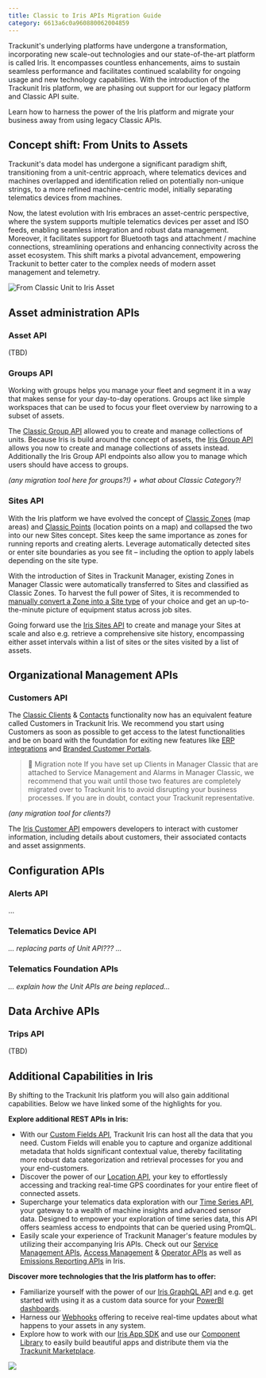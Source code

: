 ```yaml
---
title: Classic to Iris APIs Migration Guide
category: 6613a6c0a960880062004859
---
```


Trackunit's underlying platforms have undergone a transformation, incorporating new scale-out technologies and our state-of-the-art platform is called Iris. It encompasses countless enhancements, aims to sustain seamless performance and facilitates continued scalability for ongoing usage and new technology capabilities. With the introduction of the Trackunit Iris platform, we are phasing out support for our legacy platform and Classic API suite.

Learn how to harness the power of the Iris platform and migrate your business away from using legacy Classic APIs.

## Concept shift: From Units to Assets

Trackunit's data model has undergone a significant paradigm shift, transitioning from a unit-centric approach, where telematics devices and machines overlapped and identification relied on potentially non-unique strings, to a more refined machine-centric model, initially separating telematics devices from machines. 

Now, the latest evolution with Iris embraces an asset-centric perspective, where the system supports multiple telematics devices per asset and ISO feeds, enabling seamless integration and robust data management. Moreover, it facilitates support for Bluetooth tags and attachment / machine connections, streamlining operations and enhancing connectivity across the asset ecosystem. This shift marks a pivotal advancement, empowering Trackunit to better cater to the complex needs of modern asset management and telemetry.

![From Classic Unit to Iris Asset](https://cdn.statically.io/gh/trackunit/developer-hub/master/api-docs/ClassicUnit-to-IrisAsset.png)

## Asset administration APIs

### Asset API
(TBD)

### Groups API
Working with groups helps you manage your fleet and segment it in a way that makes sense for your day-to-day operations. Groups act like simple workspaces that can be used to focus your fleet overview by narrowing to a subset of assets.

The [Classic Group API](https://dev.trackunit.com/docs/group) allowed you to create and manage collections of units. Because Iris is build around the concept of assets, the [Iris Group API](https://developers.trackunit.com/reference/getgroups) allows you now to create and manage collections of assets instead. Additionally the Iris Group API endpoints also allow you to manage which users should have access to groups.

*(any migration tool here for groups?!)*
*+ what about Classic Category?!*


### Sites API
With the Iris platform we have evolved the concept of [Classic Zones](https://dev.trackunit.com/docs/zone) (map areas) and [Classic Points](https://dev.trackunit.com/docs/point) (location points on a map) and collapsed the two into our new Sites concept. Sites keep the same importance as zones for running reports and creating alerts. Leverage automatically detected sites or enter site boundaries as you see fit – including the option to apply labels depending on the site type.

With the introduction of Sites in Trackunit Manager, existing Zones in Manager Classic were automatically transferred to Sites and classified as Classic Zones. To harvest the full power of Sites, it is recommended to [manually convert a Zone into a Site type](https://helpcenter.trackunit.com/s/article/How-do-I-convert-a-Zone-to-a-Site?language=en_US) of your choice and get an up-to-the-minute picture of equipment status across job sites.

Going forward use the [Iris Sites API](https://developers.trackunit.com/reference/getsites) to create and manage your Sites at scale and also e.g. retrieve a comprehensive site history, encompassing either asset intervals within a list of sites or the sites visited by a list of assets.

## Organizational Management APIs

### Customers API
The [Classic Clients](https://dev.trackunit.com/docs/client) & [Contacts](https://dev.trackunit.com/docs/contact) functionality now has an equivalent feature called Customers in Trackunit Iris. We recommend you start using Customers as soon as possible to get access to the latest functionalities and be on board with the foundation for exiting new features like [ERP integrations](https://portal.productboard.com/mbaayvr5tzubn5acbd8dvqa8/c/288-rental-erp-integrations) and [Branded Customer Portals](https://portal.productboard.com/mbaayvr5tzubn5acbd8dvqa8/c/290-branded-customer-portals).

> 🚧 Migration note
> If you have set up Clients in Manager Classic that are attached to Service Management and Alarms in Manager Classic, we recommend that you wait until those two features are completely migrated over to Trackunit Iris to avoid disrupting your business processes. If you are in doubt, contact your Trackunit representative.

*(any migration tool for clients?)*

The [Iris Customer API](https://developers.trackunit.com/reference/customers-api-intro) empowers developers to interact with customer information, including details about customers, their associated contacts and asset assignments.

## Configuration APIs

### Alerts API
...

### Telematics Device API
*... replacing parts of Unit API??? ...*

### Telematics Foundation APIs
*... explain how the Unit APIs are being replaced...*

## Data Archive APIs

### Trips API
(TBD)

## Additional Capabilities in Iris
By shifting to the Trackunit Iris platform you will also gain additional capabilities. Below we have linked some of the highlights for you.

**Explore additional REST APIs in Iris:**
- With our [Custom Fields API](https://developers.trackunit.com/reference/custom-field-intro), Trackunit Iris can host all the data that you need. Custom Fields will enable you to capture and organize additional metadata that holds significant contextual value, thereby facilitating more robust data categorization and retrieval processes for you and your end-customers.
- Discover the power of our [Location API](https://developers.trackunit.com/reference/location-api-intro), your key to effortlessly accessing and tracking real-time GPS coordinates for your entire fleet of connected assets.
- Supercharge your telematics data exploration with our [Time Series API](https://developers.trackunit.com/reference/time-series-introduction), your gateway to a wealth of machine insights and advanced sensor data. Designed to empower your exploration of time series data, this API offers seamless access to endpoints that can be queried using PromQL.
- Easily scale your experience of Trackunit Manager's feature modules by utilizing their accompanying Iris APIs. Check out our [Service Management APIs](https://developers.trackunit.com/reference/service-management-intro), [Access Management](https://developers.trackunit.com/reference/access-management-intro) & [Operator APIs](https://developers.trackunit.com/reference/operator-intro) as well as [Emissions Reporting APIs](https://developers.trackunit.com/reference/emissions-api) in Iris.

**Discover more technologies that the Iris platform has to offer:**
- Familiarize yourself with the power of our [Iris GraphQL API](https://developers.trackunit.com/reference/graphql-api-introduction) and e.g. get started with using it as a custom data source for your [PowerBI dashboards](https://developers.trackunit.com/docs/powerbi-guide).
- Harness our [Webhooks](https://developers.trackunit.com/docs/webhooks-overview) offering to receive real-time updates about what happens to your assets in any system.
- Explore how to work with our [Iris App SDK](https://developers.trackunit.com/docs/overview) and use our [Component Library](https://apps.iris.trackunit.com/storybook/?path=/docs/introduction--docs) to easily build beautiful apps and distribute them via the [Trackunit Marketplace](https://new.manager.trackunit.com/marketplace).

![](https://cdn.statically.io/gh/trackunit/developer-hub/master/guides/welcome/overview.png)
